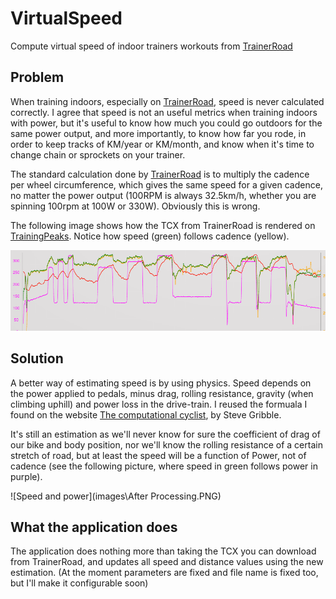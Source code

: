 # VirtualSpeed
Compute virtual speed of indoor trainers workouts from [TrainerRoad][b4825a53]

## Problem

When training indoors, especially on [TrainerRoad][b4825a53], speed is never calculated correctly. I agree that speed is not an useful metrics when training indoors with power, but it's useful to know how much you could go outdoors for the same power output, and more importantly, to know how far you rode, in order to keep tracks of KM/year or KM/month, and know when it's time to change chain or sprockets on your trainer.

The standard calculation done by [TrainerRoad][b4825a53] is to multiply the cadence per wheel circumference, which gives the same speed for a given cadence, no matter the power output (100RPM is always 32.5km/h, whether you are spinning 100rpm at 100W or 330W). Obviously this is wrong.

The following image shows how the TCX from TrainerRoad is rendered on [TrainingPeaks](http://trainingpeaks.com). Notice how speed (green) follows cadence (yellow).

![Speed and cadence](images\before.PNG)

## Solution

A better way of estimating speed is by using physics. Speed depends on the power applied to pedals, minus drag, rolling resistance, gravity (when climbing uphill) and power loss in the drive-train. I reused the formuala I found on the website [The computational cyclist][ba6fa317], by Steve Gribble.

It's still an estimation as we'll never know for sure the coefficient of drag of our bike and body position, nor we'll know the rolling resistance of a certain stretch of road, but at least the speed will be a function of Power, not of cadence (see the following picture, where speed in green follows power in purple).

![Speed and power](images\After Processing.PNG)

## What the application does

The application does nothing more than taking the TCX you can download from TrainerRoad, and updates all speed and distance values using the new estimation. (At the moment parameters are fixed and file name is fixed too, but I'll make it configurable soon)

  [b4825a53]: www.trainerroad.com "TrainerRoad"
  [ba6fa317]: http://www.gribble.org/cycling/power_v_speed.html "The computational cyclist"
